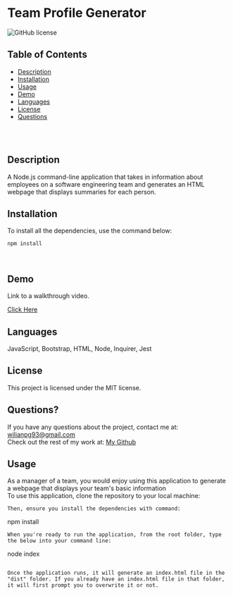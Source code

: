 # Team Profile Generator  <br />

![GitHub license](https://img.shields.io/badge/license-MIT-ff69b4.svg) <br />

## Table of Contents 

- [Description](#description)
- [Installation](#installation)
- [Usage](#usage)
- [Demo](#demo)
- [Languages](#languages)
- [License](#license)
- [Questions](#questions)

<br />
<br />

## Description

A Node.js command-line application that takes in information about employees on a software engineering team and generates an HTML webpage that displays summaries for each person. <br />

## Installation
To install all the dependencies, use the command below:
```
npm install
```
<br />

## Demo

Link to a walkthrough video.

[Click Here](https://drive.google.com/file/d/1XxK-7un5V7D05lFBD10U4eOQWTjTaHum/view)


## Languages

JavaScript, Bootstrap, HTML, Node, Inquirer, Jest <br />

## License

  This project is licensed under the MIT license. <br />
  

## Questions?

If you have any questions about the project, contact me at: 
wilianpg93@gmail.com <br />
Check out the rest of my work at: 
[My Github](https://github.com/WILLCUBA/) <br />

## Usage
As a manager of a team, you would enjoy using this application to generate a webpage that displays your team's basic information <br/>
To use this application, clone the repository to your local machine:
```
Then, ensure you install the dependencies with command:
```
npm install
```
When you're ready to run the application, from the root folder, type the below into your command line:
```
node index
```

Once the application runs, it will generate an index.html file in the "dist" folder. If you already have an index.html file in that folder, it will first prompt you to overwrite it or not.
